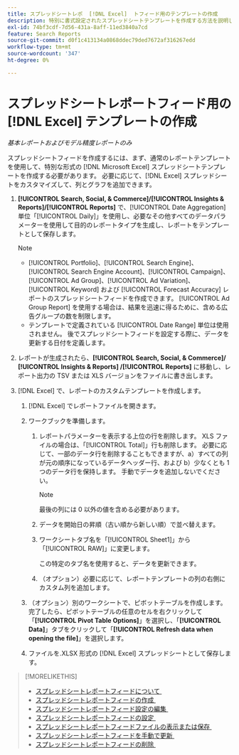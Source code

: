 ```yaml
---
title: スプレッドシートレポ  [!DNL Excel]  トフィード用のテンプレートの作成
description: 特別に書式設定されたスプレッドシートテンプレートを作成する方法を説明します。
exl-id: 74bf3cdf-7d56-431a-8aff-11ed3840a7cd
feature: Search Reports
source-git-commit: d0f1c413134a0868ddec79ded7672af316267edd
workflow-type: tm+mt
source-wordcount: '347'
ht-degree: 0%

---
```


# スプレッドシートレポートフィード用の [!DNL Excel] テンプレートの作成

*基本レポートおよびモデル精度レポートのみ*

スプレッドシートフィードを作成するには、まず、通常のレポートテンプレートを使用して、特別な形式の [!DNL Microsoft Excel] スプレッドシートテンプレートを作成する必要があります。 必要に応じて、[!DNL Excel] スプレッドシートをカスタマイズして、列とグラフを追加できます。

1. **[!UICONTROL Search, Social, & Commerce]/[!UICONTROL Insights & Reports]/[!UICONTROL Reports]** で、[!UICONTROL Date Aggregation] 単位「[!UICONTROL Daily]」を使用し、必要なその他すべてのデータパラメーターを使用して目的のレポートタイプを生成し、レポートをテンプレートとして保存します。

   >[!NOTE]
   >
   > * [!UICONTROL Portfolio]、[!UICONTROL Search Engine]、[!UICONTROL Search Engine Account]、[!UICONTROL Campaign]、[!UICONTROL Ad Group]、[!UICONTROL Ad Variation]、[!UICONTROL Keyword] および [!UICONTROL Forecast Accuracy] レポートのスプレッドシートフィードを作成できます。 [!UICONTROL Ad Group Report] を使用する場合は、結果を迅速に得るために、含める広告グループの数を制限します。
   > * テンプレートで定義されている [!UICONTROL Date Range] 単位は使用されません。 後でスプレッドシートフィードを設定する際に、データを更新する日付を定義します。

1. レポートが生成されたら、**[!UICONTROL Search, Social, & Commerce]/ [!UICONTROL Insights & Reports] /[!UICONTROL Reports]** に移動し、レポート出力の TSV または XLS バージョンをファイルに書き出します。

1. [!DNL Excel] で、レポートのカスタムテンプレートを作成します。

   1. [!DNL Excel] でレポートファイルを開きます。

   1. ワークブックを準備します。

      1. レポートパラメーターを表示する上位の行を削除します。 XLS ファイルの場合は、「[!UICONTROL Total]」行も削除します。 必要に応じて、一部のデータ行を削除することもできますが、a）すべての列が元の順序になっているデータヘッダー行、および b）少なくとも 1 つのデータ行を保持します。 手動でデータを追加しないでください。

         >[!NOTE]
         >
         > 最後の列には 0 以外の値を含める必要があります。

      2. データを開始日の昇順（古い順から新しい順）で並べ替えます。

      3. ワークシートタブ名を「[!UICONTROL Sheet1]」から「[!UICONTROL RAW]」に変更します。

         この特定のタブ名を使用すると、データを更新できます。

      4. （オプション）必要に応じて、レポートテンプレートの列の右側にカスタム列を追加します。

   1. （オプション）別のワークシートで、ピボットテーブルを作成します。 完了したら、ピボットテーブルの任意のセルを右クリックして「**[!UICONTROL Pivot Table Options]**」を選択し、「**[!UICONTROL Data]**」タブをクリックして「**[!UICONTROL Refresh data when opening the file]**」を選択します。

   1. ファイルを.XLSX 形式の [!DNL Excel] スプレッドシートとして保存します。

>[!MORELIKETHIS]
>
>* [&#x200B; スプレッドシートレポートフィードについて &#x200B;](spreadsheet-feed-about.md)
>* [&#x200B; スプレッドシートレポートフィードの作成 &#x200B;](spreadsheet-feed-create.md)
>* [&#x200B; スプレッドシートレポートフィード設定の編集 &#x200B;](spreadsheet-feed-edit.md)
>* [&#x200B; スプレッドシートレポートフィードの設定 &#x200B;](spreadsheet-feed-settings.md)
>* [&#x200B; スプレッドシートレポートフィードファイルの表示または保存 &#x200B;](spreadsheet-feed-view-or-save.md)
>* [&#x200B; スプレッドシートレポートフィードを手動で更新 &#x200B;](spreadsheet-feed-refresh.md)
>* [&#x200B; スプレッドシートレポートフィードの削除 &#x200B;](spreadsheet-feed-delete.md)
